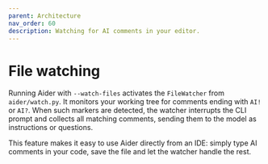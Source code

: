 ```yaml
---
parent: Architecture
nav_order: 60
description: Watching for AI comments in your editor.
---
```


# File watching

Running Aider with `--watch-files` activates the `FileWatcher` from
`aider/watch.py`. It monitors your working tree for comments ending with `AI!` or
`AI?`. When such markers are detected, the watcher interrupts the CLI prompt and
collects all matching comments, sending them to the model as instructions or
questions.

This feature makes it easy to use Aider directly from an IDE: simply type AI
comments in your code, save the file and let the watcher handle the rest.
